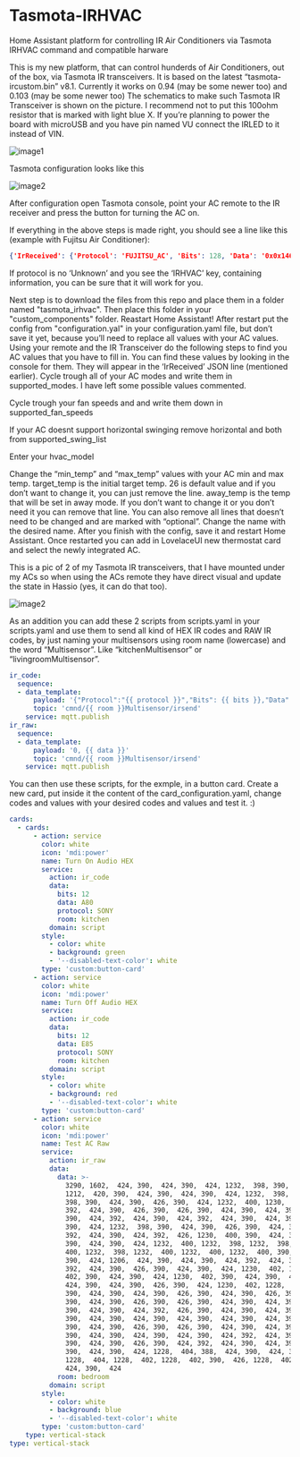 # Tasmota-IRHVAC
Home Assistant platform for controlling IR Air Conditioners via Tasmota IRHVAC command and compatible harware

This is my new platform, that can control hunderds of Air Conditioners, out of the box, via Tasmota IR transceivers. It is based on the latest “tasmota-ircustom.bin” v8.1. Currently it works on 0.94 (may be some newer too) and 0.103 (may be some newer too)
The schematics to make such Tasmota IR Transceiver is shown on the picture. I recommend not to put this 100ohm resistor that is marked with light blue X. If you’re planning to power the board with microUSB and you have pin named VU connect the IRLED to it instead of VIN.

![image1](/images/schematics.jpeg)

Tasmota configuration looks like this

![image2](/images/tasmota_config.jpeg)

After configuration open Tasmota console, point your AC remote to the IR receiver and press the button for turning the AC on.

If everything in the above steps is made right, you should see a line like this (example with Fujitsu Air Conditioner):

```json
{'IrReceived': {'Protocol': 'FUJITSU_AC', 'Bits': 128, 'Data': '0x0x1463001010FE09304013003008002025', 'Repeat': 0, 'IRHVAC': {'Vendor': 'FUJITSU_AC', 'Model': 1, 'Power': 'On', 'Mode': 'fan_only', 'Celsius': 'On', 'Temp': 20, 'FanSpeed': 'Auto', 'SwingV': 'Off', 'SwingH': 'Off', 'Quiet': 'Off', 'Turbo': 'Off', 'Econo': 'Off', 'Light': 'Off', 'Filter': 'Off', 'Clean': 'Off', 'Beep': 'Off', 'Sleep': -1}}}
```

If protocol is no ‘Unknown’ and you see the ‘IRHVAC’ key, containing information, you can be sure that it will work for you.

Next step is to download the files from this repo and place them in a folder named "tasmota_irhvac". Then place this folder in your "custom_components" folder.
Reastart Home Assistant!
After restart put the config from "configuration.yal" in your configuration.yaml file, but don’t save it yet, because you’ll need to replace all values with your AC values.
Using your remote and the IR Transceiver do the following steps to find you AC values that you have to fill in. You can find these values by looking in the console for them. They will appear in the ‘IrReceived’ JSON line (mentioned earlier).
Cycle trough all of your AC modes and write them in supported_modes. I have left some possible values commented.

Cycle trough your fan speeds and and write them down in supported_fan_speeds

If your AC doesnt support horizontal swinging remove horizontal and both from supported_swing_list

Enter your hvac_model

Change the “min_temp” and “max_temp” values with your AC min and max temp.
target_temp is the initial target temp. 26 is default value and if you don’t want to change it, you can just remove the line.
away_temp is the temp that will be set in away mode. If you don’t want to change it or you don’t need it you can remove that line.
You can also remove all lines that doesn’t need to be changed and are marked with “optional”.
Change the name with the desired name.
After you finish with the config, save it and restart Home Assistant. Once restarted you can add in LovelaceUI new thermostat card and select the newly integrated AC.

This is a pic of 2 of my Tasmota IR transceivers, that I have mounted under my ACs so when using the ACs remote they have direct visual and update the state in Hassio (yes, it can do that too).

![image2](/images/multisensors.jpeg)

As an addition you can add these 2 scripts from scripts.yaml in your scripts.yaml and use them to send all kind of HEX IR codes and RAW IR codes, by just naming your multisensors using room name (lowercase) and the word “Multisensor”. Like “kitchenMultisensor” or “livingroomMultisensor”.

```yaml
ir_code:
  sequence:
  - data_template:
      payload: '{"Protocol":"{{ protocol }}","Bits": {{ bits }},"Data": 0x{{ data }}}'
      topic: 'cmnd/{{ room }}Multisensor/irsend'
    service: mqtt.publish
ir_raw:
  sequence:
  - data_template:
      payload: '0, {{ data }}'
      topic: 'cmnd/{{ room }}Multisensor/irsend'
    service: mqtt.publish
```

You can then use these scripts, for the exmple, in a button card. Create a new card, put inside it the content of the card_configuration.yaml, change codes and values with your desired codes and values and test it. :)

```yaml
cards:
  - cards:
      - action: service
        color: white
        icon: 'mdi:power'
        name: Turn On Audio HEX
        service:
          action: ir_code
          data:
            bits: 12
            data: A80
            protocol: SONY
            room: kitchen
          domain: script
        style:
          - color: white
          - background: green
          - '--disabled-text-color': white
        type: 'custom:button-card'
      - action: service
        color: white
        icon: 'mdi:power'
        name: Turn Off Audio HEX
        service:
          action: ir_code
          data:
            bits: 12
            data: E85
            protocol: SONY
            room: kitchen
          domain: script
        style:
          - color: white
          - background: red
          - '--disabled-text-color': white
        type: 'custom:button-card'
      - action: service
        color: white
        icon: 'mdi:power'
        name: Test AC Raw
        service:
          action: ir_raw
          data:
            data: >-
              3290, 1602,  424, 390,  424, 390,  424, 1232,  398, 390,  424,
              1212,  420, 390,  424, 390,  424, 390,  424, 1232,  398, 1234, 
              398, 390,  424, 390,  426, 390,  424, 1232,  400, 1230,  398,
              392,  424, 390,  426, 390,  426, 390,  424, 390,  424, 390,  424,
              390,  424, 392,  424, 390,  424, 392,  424, 390,  424, 390,  424,
              390,  424, 1232,  398, 390,  424, 390,  426, 390,  424, 390,  424,
              392,  424, 390,  424, 392,  426, 1230,  400, 390,  424, 390,  426,
              390,  424, 390,  424, 1232,  400, 1232,  398, 1232,  398, 1232, 
              400, 1232,  398, 1232,  400, 1232,  400, 1232,  400, 390,  426,
              390,  424, 1206,  424, 390,  424, 390,  424, 392,  424, 390,  424,
              392,  424, 390,  426, 390,  424, 390,  424, 1230,  402, 1230, 
              402, 390,  424, 390,  424, 1230,  402, 390,  424, 390,  424, 390, 
              424, 390,  424, 390,  426, 390,  424, 1230,  402, 1228,  402,
              390,  424, 390,  424, 390,  426, 390,  424, 390,  426, 390,  424,
              390,  424, 390,  426, 390,  426, 390,  424, 390,  424, 390,  426,
              390,  424, 390,  424, 392,  426, 390,  424, 390,  424, 392,  424,
              390,  424, 390,  424, 390,  424, 390,  424, 390,  424, 390,  424,
              390,  424, 390,  426, 390,  426, 390,  424, 390,  424, 392,  424,
              390,  424, 390,  424, 390,  424, 390,  424, 392,  424, 390,  424,
              390,  424, 390,  426, 390,  424, 392,  424, 390,  424, 392,  424,
              390,  424, 390,  424, 1228,  404, 388,  424, 390,  424, 392,  424,
              1228,  404, 1228,  402, 1228,  402, 390,  426, 1228,  402, 390, 
              424, 390,  424
            room: bedroom
          domain: script
        style:
          - color: white
          - background: blue
          - '--disabled-text-color': white
        type: 'custom:button-card'
    type: vertical-stack
type: vertical-stack
```

